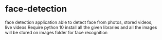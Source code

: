 # face-detection
 face detection application able to detect face from photos, stored videos, live videos
 Require python 10
 install all the given libraries and all the images will be stored on images folder for face recognition 
